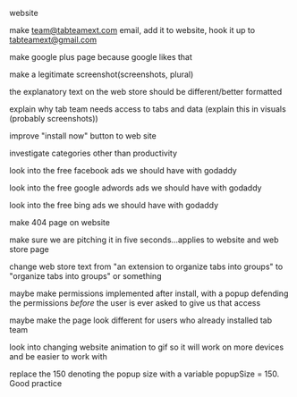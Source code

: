 website<br>

make team@tabteamext.com email, add it to website, hook it up to tabteamext@gmail.com<br>

make google plus page because google likes that<br>

make a legitimate screenshot(screenshots, plural)<br>

the explanatory text on the web store should be different/better formatted<br>

explain why tab team needs access to tabs and data (explain this in visuals (probably screenshots))<br>

improve "install now" button to web site<br>

investigate categories other than productivity<br>

look into the free facebook ads we should have with godaddy<br>

look into the free google adwords ads we should have with godaddy<br>

look into the free bing ads we should have with godaddy<br>

make 404 page on website<br>

make sure we are pitching it in five seconds...applies to website and web store page<br>

change web store text from "an extension to organize tabs into groups" to "organize tabs into groups" or something<br>

maybe make permissions implemented after install, with a popup defending the permissions <i>before</i> the user is ever asked to give us that access<br>

maybe make the page look different for users who already installed tab team<br>

look into changing website animation to gif so it will work on more devices and be easier to work with<br>

replace the 150 denoting the popup size with a variable popupSize = 150. Good practice<br>
